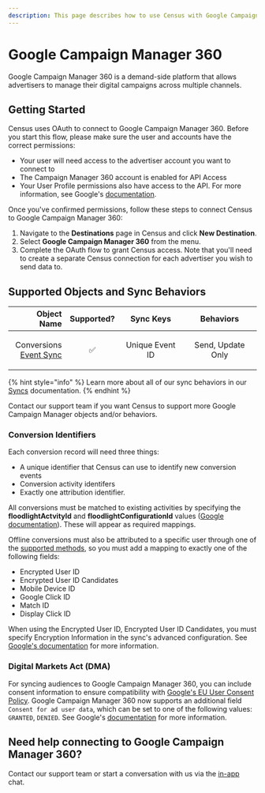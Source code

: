 ```yaml
---
description: This page describes how to use Census with Google Campaign Manager 360.
---
```


# Google Campaign Manager 360

Google Campaign Manager 360 is a demand-side platform that allows advertisers to manage their digital campaigns across multiple channels.

## Getting Started

Census uses OAuth to connect to Google Campaign Manager 360. Before you start this flow, please make sure the user and accounts have the correct permissions:

* Your user will need access to the advertiser account you want to connect to
* The Campaign Manager 360 account is enabled for API Access
* Your User Profile permissions also have access to the API. For more information, see Google's [documentation](https://developers.google.com/doubleclick-advertisers/getting_started).

Once you've confirmed permissions, follow these steps to connect Census to Google Campaign Manager 360:

1. Navigate to the **Destinations** page in Census and click **New Destination**.
2. Select **Google Campaign Manager 360** from the menu.
3. Complete the OAuth flow to grant Census access. Note that you'll need to create a separate Census connection for each advertiser you wish to send data to.

## Supported Objects and Sync Behaviors <a href="#supported-objects-and-sync-behaviors" id="supported-objects-and-sync-behaviors"></a>

|                                                                                            **Object Name** | **Supported?** |  **Sync Keys**  |   **Behaviors**   |
| ---------------------------------------------------------------------------------------------------------: | :------------: | :-------------: | :---------------: |
| <p>Conversions<br><a href="../basics/defining-source-data/events/#defining-event-syncs">Event Sync</a></p> |        ✅       | Unique Event ID | Send, Update Only |

{% hint style="info" %}
Learn more about all of our sync behaviors in our [Syncs](../syncs/overview.md) documentation.
{% endhint %}

Contact our support team if you want Census to support more Google Campaign Manager objects and/or behaviors.

### Conversion Identifiers

Each conversion record will need three things:

* A unique identifier that Census can use to identify new conversion events
* Conversion activity identifers
* Exactly one attribution identifier.

All conversions must be matched to existing activities by specifying the **floodlightActvityId** and **floodlightConfigurationId** values ([Google documentation](https://developers.google.com/doubleclick-advertisers/guides/conversions_overview#match_conversions_to_activities)). These will appear as required mappings.

Offline conversions must also be attributed to a specific user through one of the [supported methods](https://developers.google.com/doubleclick-advertisers/guides/conversions_overview#match_conversions_to_activities), so you must add a mapping to exactly one of the following fields:

* Encrypted User ID
* Encrypted User ID Candidates
* Mobile Device ID
* Google Click ID
* Match ID
* Display Click ID

When using the Encrypted User ID, Encrypted User ID Candidates, you must specify Encryption Information in the sync's advanced configuration. See [Google's documentation](https://developers.google.com/doubleclick-advertisers/guides/conversions_upload#specify_encryption_info) for more information.

### Digital Markets Act (DMA)

For syncing audiences to Google Campaign Manager 360, you can include consent information to ensure compatibility with [Google's EU User Consent Policy](https://www.google.com/about/company/user-consent-policy/). Google Campaign Manager 360 now supports an additional field `Consent for ad user data`, which can be set to one of the following values: `GRANTED`, `DENIED`. See Google's [documentation](https://developers.google.com/doubleclick-advertisers/rest/v4/Conversion#FIELDS.ad_user_data_consent) for more information.

## Need help connecting to Google Campaign Manager 360?

Contact our support team or start a conversation with us via the [in-app](https://app.getcensus.com) chat.
